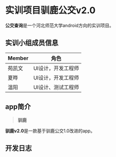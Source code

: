 # 实训项目驯鹿公交v2.0

 

**公交查询**是一个河北师范大学android方向的实训项目。

## 实训小组成员信息
| Member    |   角色  |
| :-------- |    :--: |
| 苑凯文| UI设计，开发工程师|
| 夏晔| UI设计，开发工程师|
| 温阳      | UI设计、测试工程师   |      


## app简介

> **驯鹿**

**驯鹿v2.0**是一款基于驯鹿公交1.0改进的app。


## 开发日志







